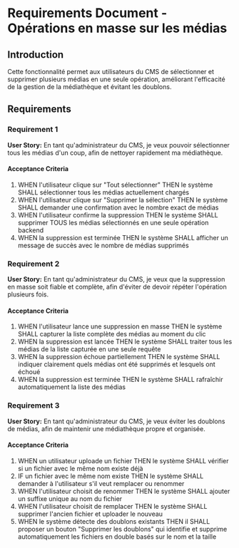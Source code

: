 # Requirements Document - Opérations en masse sur les médias

## Introduction

Cette fonctionnalité permet aux utilisateurs du CMS de sélectionner et supprimer plusieurs médias en une seule opération, améliorant l'efficacité de la gestion de la médiathèque et évitant les doublons.

## Requirements

### Requirement 1

**User Story:** En tant qu'administrateur du CMS, je veux pouvoir sélectionner tous les médias d'un coup, afin de nettoyer rapidement ma médiathèque.

#### Acceptance Criteria

1. WHEN l'utilisateur clique sur "Tout sélectionner" THEN le système SHALL sélectionner tous les médias actuellement chargés
2. WHEN l'utilisateur clique sur "Supprimer la sélection" THEN le système SHALL demander une confirmation avec le nombre exact de médias
3. WHEN l'utilisateur confirme la suppression THEN le système SHALL supprimer TOUS les médias sélectionnés en une seule opération backend
4. WHEN la suppression est terminée THEN le système SHALL afficher un message de succès avec le nombre de médias supprimés

### Requirement 2

**User Story:** En tant qu'administrateur du CMS, je veux que la suppression en masse soit fiable et complète, afin d'éviter de devoir répéter l'opération plusieurs fois.

#### Acceptance Criteria

1. WHEN l'utilisateur lance une suppression en masse THEN le système SHALL capturer la liste complète des médias au moment du clic
2. WHEN la suppression est lancée THEN le système SHALL traiter tous les médias de la liste capturée en une seule requête
3. WHEN la suppression échoue partiellement THEN le système SHALL indiquer clairement quels médias ont été supprimés et lesquels ont échoué
4. WHEN la suppression est terminée THEN le système SHALL rafraîchir automatiquement la liste des médias

### Requirement 3

**User Story:** En tant qu'administrateur du CMS, je veux éviter les doublons de médias, afin de maintenir une médiathèque propre et organisée.

#### Acceptance Criteria

1. WHEN un utilisateur uploade un fichier THEN le système SHALL vérifier si un fichier avec le même nom existe déjà
2. IF un fichier avec le même nom existe THEN le système SHALL demander à l'utilisateur s'il veut remplacer ou renommer
3. WHEN l'utilisateur choisit de renommer THEN le système SHALL ajouter un suffixe unique au nom du fichier
4. WHEN l'utilisateur choisit de remplacer THEN le système SHALL supprimer l'ancien fichier et uploader le nouveau
5. WHEN le système détecte des doublons existants THEN il SHALL proposer un bouton "Supprimer les doublons" qui identifie et supprime automatiquement les fichiers en double basés sur le nom et la taille